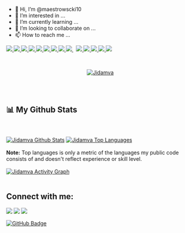 - 👋 Hi, I’m @maestrowscki10
- 👀 I’m interested in ...
- 🌱 I’m currently learning ...
- 💞️ I’m looking to collaborate on ...
- 📫 How to reach me ...

<!---
maestrowscki10/maestrowscki10 is a ✨ special ✨ repository because its `README.md` (this file) appears on your GitHub profile.
You can click the Preview link to take a look at your changes.
--->
<p align="left">
    <a href="https://dart.dev/" target="_blank">
      <img src="https://img.icons8.com/color/50/000000/dart.png"/>
    </a>
    <a href="https://www.java.com/en/download/manual.jsp" target="_blank">
      <img src="https://img.icons8.com/color/50/000000/java-coffee-cup-logo--v1.png"/>  
  </a>
  
  </a>
  <a href="https://www.typescriptlang.org/docs/" target="_blank">
      <img src="https://img.icons8.com/color/48/000000/typescript.png"/> 
  </a>
  <a href="https://www.php.net/" target="_blank">
      <img src="https://img.icons8.com/color/50/000000/php.png"/> 
  </a>
  
  </a>     
  <a href="https://reactjs.org/" target="_blank">
      <img src="https://img.icons8.com/color/48/000000/react-native.png"/>
  </a>
   <a href="https://www.android.com/" target="_blank">
      <img src="https://img.icons8.com/color/48/000000/android-os.png"/>
  </a>
  <a href="https://www.investopedia.com/terms/b/blockchain.asp" target="_blank">
      <img src="https://img.icons8.com/color/48/000000/blockchain-technology.png"/>
  </a>
    <a href="https://www.python.org" target="_blank">
      <img src="https://img.icons8.com/color/48/000000/python.png" />
    </a>
    <a
      style="padding-right: 8px"
      href="https://www.mysql.com/"
      target="_blank">
      <img src="https://img.icons8.com/fluent/50/000000/mysql-logo.png" />
    </a>
    <a href="https://firebase.google.com/" target="_blank">
      <img src="https://img.icons8.com/color/48/000000/firebase.png" />
    </a>
    <a href="https://git-scm.com/" target="_blank">
      <img src="https://img.icons8.com/color/48/000000/git.png" />
    </a>
    <a href="https://www.w3.org/html/" target="_blank">
      <img src="https://img.icons8.com/color/48/000000/html-5.png" />
    </a>
    <a href="https://www.w3schools.com/css/" target="_blank">
      <img src="https://img.icons8.com/color/48/000000/css3.png" />
    </a>
    <a href="https://getbootstrap.com" target="_blank">
      <img src="https://img.icons8.com/color/48/000000/bootstrap.png" />
    </a>
  </p>

 <br/>

 <p align="center">
    <a href="https://github.com/maestrowscki10/github-readme-streak-stats">
      <img
        title="🔥 Get streak stats for your profile at git.io/streak-stats"
        alt="Jidamva"
        src="https://github-readme-streak-stats.herokuapp.com/?user=maestrowscki10"
      />
    </a>
  </p>
  <br />
  <br />
  
## 📊 My Github Stats
<br/>
<br>
  <a href="https://github.com/maestrowscki10/github-readme-stats"><img alt="Jidamva Github Stats" src="https://github-readme-stats.vercel.app/api?username=maestrowscki10&show_icons=true&count_private=true&theme=react&hide_border=true&bg_color=0D1117" /></a>
<a href="https://github.com/maestrowscki10/github-readme-stats"><img alt="Jidamva Top Languages" src="https://github-readme-stats.vercel.app/api/top-langs/?username=maestrowscki10&langs_count=8&count_private=true&layout=compact&theme=react&hide_border=true&bg_color=0D1117" /></a>
<br>
<br/>
<b>Note:</b> Top languages is only a metric of the languages my public code consists of and doesn't reflect experience or skill level.

<br>
<br>
<a href="https://github.com/maestrowscki10/github-readme-activity-graph"><img alt="Jidamva Activity Graph" src="https://activity-graph.herokuapp.com/graph?username=maestrowscki10&bg_color=0D1117&color=5BCDEC&line=5BCDEC&point=FFFFFF&hide_border=true" /></a>
<br>
<br>

## Connect with me:
 <p align="left">
    <a href="https://www.linkedin.com/in/peter-jidamva-3800831a6/"
      ><img src="https://img.icons8.com/fluent/48/000000/linkedin.png"
    /></a>
    <a href="https://twitter.com/maestrowscki10"
      ><img src="https://img.icons8.com/fluent/48/000000/twitter.png"
    /></a>
    <a href="https://www.instagram.com/drift65.deep"
      ><img src="https://img.icons8.com/fluent/48/000000/instagram-new.png"
    /></a>
  </p>

  
 <a href="https://github.com/maestrowscki10?tab=followers"
    ><img
      src="https://img.shields.io/github/followers/maestrowscki10?label=Followers&style=social"
      alt="GitHub Badge"
  /></a>
